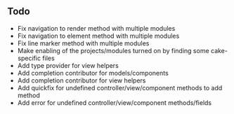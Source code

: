 ## Todo

- Fix navigation to render method with multiple modules
- Fix navigation to element method with multiple modules
- Fix line marker method with multiple modules
- Make enabling of the projects/modules turned on by finding some cake-specific
files
- Add type provider for view helpers
- Add completion contributor for models/components
- Add completion contributor for view helpers
- Add quickfix for undefined controller/view/component methods to add method
- Add error for undefined controller/view/component methods/fields
